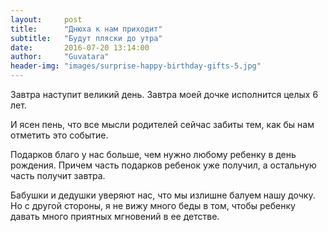 ```yaml
---
layout:     post
title:      "Днюха к нам приходит"
subtitle:   "Будут пляски до утра"
date:       2016-07-20 13:14:00
author:     "Guvatara"
header-img: "images/surprise-happy-birthday-gifts-5.jpg"
---
```


Завтра наступит великий день. Завтра моей дочке исполнится целых 6 лет.

И ясен пень, что все мысли родителей сейчас забиты тем, как бы нам отметить это событие.

Подарков благо у нас больше, чем нужно любому ребенку в день рождения. Причем часть подарков ребенок уже получил, а остальную часть получит завтра.

Бабушки и дедушки уверяют нас, что мы излишне балуем нашу дочку. Но с другой стороны, я не вижу много беды в том, чтобы ребенку давать много приятных мгновений в ее детстве.

